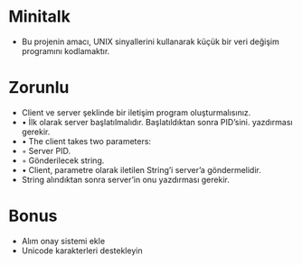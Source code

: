 # Minitalk
* Bu projenin amacı, UNIX sinyallerini kullanarak küçük bir veri değişim programını kodlamaktır.

# Zorunlu
* Client ve server şeklinde bir iletişim program oluşturmalısınız.
* • İlk olarak server başlatılmalıdır. Başlatıldıktan sonra PID’sini. yazdırması gerekir.
* • The client takes two parameters:
*    ◦ Server PID.
*    ◦ Gönderilecek string.
* • Client, parametre olarak iletilen String’i server’a göndermelidir.
*   String alındıktan sonra server’in onu yazdırması gerekir.

# Bonus
* Alım onay sistemi ekle
* Unicode karakterleri destekleyin
